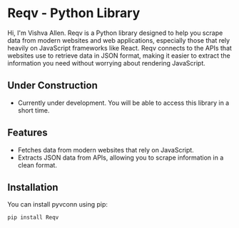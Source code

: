 # Reqv - Python Library

Hi, I'm Vishva Allen. Reqv is a Python library designed to help you scrape data from modern websites and web applications, especially those that rely heavily on JavaScript frameworks like React. Reqv connects to the APIs that websites use to retrieve data in JSON format, making it easier to extract the information you need without worrying about rendering JavaScript. 


## Under Construction
- Currently under development. You will be able to access this library in a short time.

## Features
- Fetches data from modern websites that rely on JavaScript.
- Extracts JSON data from APIs, allowing you to scrape information in a clean format.

## Installation

You can install pyvconn using pip:

```bash
pip install Reqv

